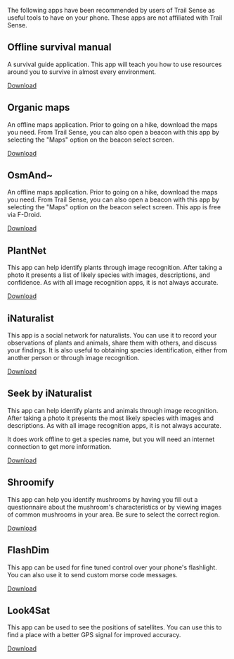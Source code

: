 The following apps have been recommended by users of Trail Sense as useful tools to have on your phone. These apps are not affiliated with Trail Sense.

## Offline survival manual

A survival guide application. This app will teach you how to use resources around you to survive in almost every environment.

[Download](market://details?id=org.ligi.survivalmanual)

## Organic maps

An offline maps application. Prior to going on a hike, download the maps you need. From Trail Sense, you can also open a beacon with this app by selecting the "Maps" option on the beacon select screen.

[Download](market://details?id=app.organicmaps)

## OsmAnd~

An offline maps application. Prior to going on a hike, download the maps you need. From Trail Sense, you can also open a beacon with this app by selecting the "Maps" option on the beacon select screen. This app is free via F-Droid.

[Download](market://details?id=net.osmand.plus)

## PlantNet

This app can help identify plants through image recognition. After taking a photo it presents a list of likely species with images, descriptions, and confidence. As with all image recognition apps, it is not always accurate.

[Download](market://details?id=org.plantnet)

## iNaturalist

This app is a social network for naturalists. You can use it to record your observations of plants and animals, share them with others, and discuss your findings. It is also useful to obtaining species identification, either from another person or through image recognition.

[Download](market://details?id=org.inaturalist.android)

## Seek by iNaturalist

This app can help identify plants and animals through image recognition. After taking a photo it presents the most likely species with images and descriptions. As with all image recognition apps, it is not always accurate.

It does work offline to get a species name, but you will need an internet connection to get more information.

[Download](market://details?id=org.inaturalist.seek)

## Shroomify

This app can help you identify mushrooms by having you fill out a questionnaire about the mushroom's characteristics or by viewing images of common mushrooms in your area. Be sure to select the correct region.

[Download](market://details?id=com.mushroom.shroomify)

## FlashDim

This app can be used for fine tuned control over your phone's flashlight. You can also use it to send custom morse code messages.

[Download](market://details?id=com.cyb3rko.flashdim)

## Look4Sat

This app can be used to see the positions of satellites. You can use this to find a place with a better GPS signal for improved accuracy.

[Download](market://details?id=com.rtbishop.look4sat)